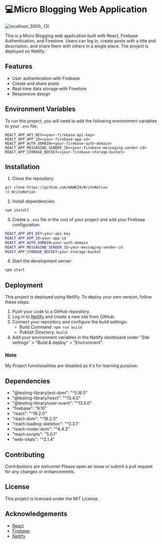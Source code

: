 # 💻Micro Blogging Web Application

![localhost_3000_ (3)](https://github.com/HAWKZ4/WriteNotion/assets/108879264/d50ad32e-fb58-4227-abfa-3b4315400a2c)

This is a Micro Blogging web application built with React, Firebase Authentication, and Firestore. 
Users can log in, create posts with a title and description, and share them with others in a single place.
The project is deployed on Netlify.

## Features

- User authentication with Firebase
- Create and share posts
- Real-time data storage with Firestore
- Responsive design

## Environment Variables

To run this project, you will need to add the following environment variables to your `.env` file:

```
REACT_APP_API_KEY=<your-firebase-api-key>
REACT_APP_APP_ID=<your-firebase-app-id>
REACT_APP_AUTH_DOMAIN=<your-firebase-auth-domain>
REACT_APP_MESSAGING_SENDER_ID=<your-firebase-messaging-sender-id>
REACT_APP_STORAGE_BUCKET=<your-firebase-storage-bucket>
```

## Installation

1. Clone the repository:

```sh
git clone https://github.com/HAWKZ4/WriteNotion
cd WriteNotion
```

2. Install dependencies:

```sh
npm install
```

3. Create a `.env` file in the root of your project and add your Firebase configuration:

```sh
REACT_APP_API_KEY=your-api-key
REACT_APP_APP_ID=your-app-id
REACT_APP_AUTH_DOMAIN=your-auth-domain
REACT_APP_MESSAGING_SENDER_ID=your-messaging-sender-id
REACT_APP_STORAGE_BUCKET=your-storage-bucket
```

4. Start the development server:

```sh
npm start
```

## Deployment

This project is deployed using Netlify.
To deploy your own version, follow these steps:

1. Push your code to a GitHub repository.
2. Log in to [Netlify](https://www.netlify.com/) and create a new site from GitHub.
3. Connect your repository and configure the build settings:
   - Build Command: `npm run build`
   - Publish Directory: `build`
4. Add your environment variables in the Netlify dashboard under "Site settings" > "Build & deploy" > "Environment".

### Note

My Project functionalities are disabled as it's for learning purpose.

## Dependencies

- "@testing-library/jest-dom": "^5.16.5"
- "@testing-library/react": "^13.4.0"
- "@testing-library/user-event": "^13.5.0"
- "firebase": "9.10"
- "react": "^18.2.0"
- "react-dom": "^18.2.0"
- "react-loading-skeleton": "^3.3.1"
- "react-router-dom": "^6.4.2"
- "react-scripts": "5.0.1"
- "web-vitals": "^2.1.4"

## Contributing

Contributions are welcome! Please open an issue or submit a pull request for any changes or enhancements.

## License

This project is licensed under the MIT License.

## Acknowledgements

- [React](https://reactjs.org/)
- [Firebase](https://firebase.google.com/)
- [Netlify](https://www.netlify.com/)



